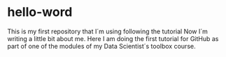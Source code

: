 # hello-word
This is my first repository that I´m using following the tutorial
Now I´m writing a little bit about me.
Here I am doing the first tutorial for GitHub as part of one of the modules of my Data Scientist´s toolbox course.
